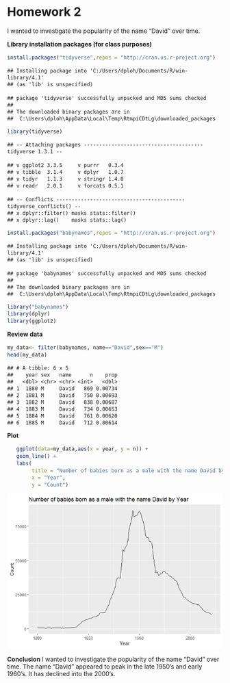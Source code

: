 **Homework 2**
================

I wanted to investigate the popularity of the name “David” over time.

**Library installation packages (for class purposes)**

``` r
install.packages("tidyverse",repos = "http://cran.us.r-project.org")
```

    ## Installing package into 'C:/Users/dploh/Documents/R/win-library/4.1'
    ## (as 'lib' is unspecified)

    ## package 'tidyverse' successfully unpacked and MD5 sums checked
    ## 
    ## The downloaded binary packages are in
    ##  C:\Users\dploh\AppData\Local\Temp\RtmpiCDtLg\downloaded_packages

``` r
library(tidyverse)
```

    ## -- Attaching packages --------------------------------------- tidyverse 1.3.1 --

    ## v ggplot2 3.3.5     v purrr   0.3.4
    ## v tibble  3.1.4     v dplyr   1.0.7
    ## v tidyr   1.1.3     v stringr 1.4.0
    ## v readr   2.0.1     v forcats 0.5.1

    ## -- Conflicts ------------------------------------------ tidyverse_conflicts() --
    ## x dplyr::filter() masks stats::filter()
    ## x dplyr::lag()    masks stats::lag()

``` r
install.packages("babynames",repos = "http://cran.us.r-project.org")
```

    ## Installing package into 'C:/Users/dploh/Documents/R/win-library/4.1'
    ## (as 'lib' is unspecified)

    ## package 'babynames' successfully unpacked and MD5 sums checked
    ## 
    ## The downloaded binary packages are in
    ##  C:\Users\dploh\AppData\Local\Temp\RtmpiCDtLg\downloaded_packages

``` r
library("babynames")
library(dplyr)
library(ggplot2)
```

**Review data**

``` r
my_data<- filter(babynames, name=="David",sex=="M")
head(my_data)
```

    ## # A tibble: 6 x 5
    ##    year sex   name      n    prop
    ##   <dbl> <chr> <chr> <int>   <dbl>
    ## 1  1880 M     David   869 0.00734
    ## 2  1881 M     David   750 0.00693
    ## 3  1882 M     David   838 0.00687
    ## 4  1883 M     David   734 0.00653
    ## 5  1884 M     David   761 0.00620
    ## 6  1885 M     David   712 0.00614

**Plot**

``` r
   ggplot(data=my_data,aes(x = year, y = n)) +
   geom_line() + 
   labs(
        title = "Number of babies born as a male with the name David by Year", 
        x = "Year", 
        y = "Count")
```

![](hw_2_files/figure-gfm/unnamed-chunk-3-1.png)<!-- -->

**Conclusion** I wanted to investigate the popularity of the name
“David” over time. The name “David” appeared to peak in the late 1950’s
and early 1960’s. It has declined into the 2000’s.
